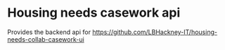 # Housing needs casework api

Provides the backend api for https://github.com/LBHackney-IT/housing-needs-collab-casework-ui